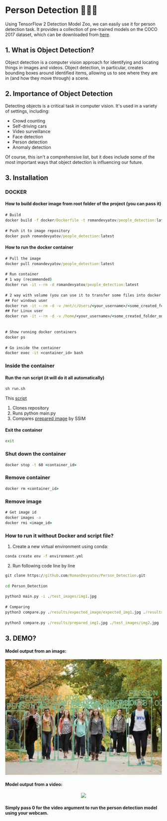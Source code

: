# Person Detection 👶👩🧍

Using TensorFlow 2 Detection Model Zoo, we can easily use it for person detection task.
It provides a collection of pre-trained models on the COCO 2017 dataset, which can be downloaded from [here](https://github.com/tensorflow/models/blob/master/research/object_detection/g3doc/tf2_detection_zoo.md).

## 1. What is Object Detection?
Object detection is a computer vision approach for identifying and locating things in images and videos. Object detection, in particular, creates bounding boxes around identified items, allowing us to see where they are in (and how they move through) a scene.

## 2. Importance of Object Detection
Detecting objects is a critical task in computer vision. It's used in a variety of settings, including:
- Crowd counting
- Self-driving cars
- Video surveillance
- Face detection
- Person detection
- Anomaly detection

Of course, this isn't a comprehensive list, but it does include some of the most important ways that object detection is influencing our future.
## 3. Installation
### DOCKER
#### How to build docker image from root folder of the project (you can pass it)
```cmd
# Build
docker build -f docker/Dockerfile -t romandevyatov/people_detection:latest .

# Push it to image repository
docker push romandevyatov/people_detection:latest
```
#### How to run the docker container
```cmd
# Pull the image
docker pull romandevyatov/people_detection:latest

# Run container
# 1 way (recommended)
docker run -it --rm -d romandevyatov/people_detection:latest

# 2 way with volume (you can use it to transfer some files into docker container from main system)
## For windows user
docker run -it --rm -d -v /mnt/c/Users/<your_username>/<some_created_folder_on_your_computer>:/shared_folder romandevyatov/people_detection:latest
## For Linux user
docker run -it --rm -d -v /home/<your_username>/<some_created_folder_on_your_computer>:/shared_folder romandevyatov/people_detection:latest


# Show running docker containers
docker ps

# Go inside the container
docker exec -it <container_id> bash
```

### Inside the container
#### Run the run script (it will do it all automatically)
```cmd
sh run.sh
```

This  [script](https://github.com/RomanDevyatov/Person_Detection/blob/main/run.sh)
1) Clones repository
2) Runs python main.py
3) Compares [prepared image](https://github.com/RomanDevyatov/Person_Detection/blob/main/results/expected_image/expected_img1.jpg) by SSIM

#### Exit the container
```cmd
exit
```

### Shut down the container
```cmd
docker stop -t 60 <container_id>
```

### Remove container
```cmd
docker rm <container_id>
```

### Remove image 
```cmd
# Get image id
docker images -a
docker rmi <image_id>
```

### How to run it without Docker and script file?
1. Create a new virtual environment using conda:
```cmd
conda create env -f environment.yml
```
2. Run following code line by line
```cmd
git clone https://github.com/RomanDevyatov/Person_Detection.git

cd Person_Detection

python3 main.py -i ./test_images/img1.jpg

# Comparing
python3 compare.py ./results/expected_image/expected_img1.jpg ./results/prepared_img1.jpg

python3 compare.py ./results/prepared_img1.jpg ./test_images/img2.jpg
```

## 3. DEMO?
#### Model output from an image:

<p align="center"> 
    <img src='https://github.com/RomanDevyatov/Person_Detection/blob/main/assets/img_demo.png'>
</p>

#### Model output from a video:

<p align="center"> 
    <img src="https://github.com/RomanDevyatov/Person_Detection/blob/main/assets/vid_demo.png">
</p>

#### Simply pass 0 for the video argument to run the person detection model using your webcam.
